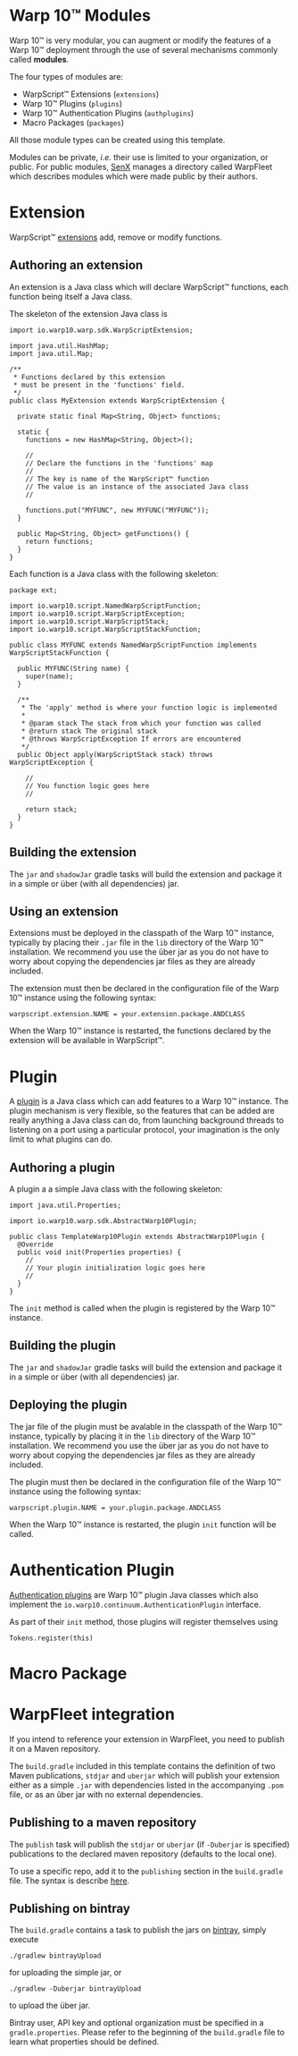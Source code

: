 # Warp 10™ Modules

Warp 10™ is very modular, you can augment or modify the features of a Warp 10™ deployment through the use of several mechanisms commonly called **modules**.

The four types of modules are:

* WarpScript™ Extensions (`extensions`)
* Warp 10™ Plugins (`plugins`)
* Warp 10™ Authentication Plugins (`authplugins`)
* Macro Packages (`packages`)

All those module types can be created using this template.

Modules can be private, *i.e.* their use is limited to your organization, or public. For public modules, [SenX](https://senx.io/) manages a directory called WarpFleet which describes modules which were made public by their authors.

# Extension

WarpScript™ [extensions](https://warp10.io/content/03_Documentation/07_Extending_Warp_10/03_Extensions) add, remove or modify functions.

## Authoring an extension

An extension is a Java class which will declare WarpScript™ functions, each function being itself a Java class.

The skeleton of the extension Java class is

```
import io.warp10.warp.sdk.WarpScriptExtension;

import java.util.HashMap;
import java.util.Map;

/**
 * Functions declared by this extension
 * must be present in the 'functions' field.
 */
public class MyExtension extends WarpScriptExtension {

  private static final Map<String, Object> functions;

  static {
    functions = new HashMap<String, Object>();

    //
    // Declare the functions in the 'functions' map
    //
    // The key is name of the WarpScript™ function
    // The value is an instance of the associated Java class
    //

    functions.put("MYFUNC", new MYFUNC("MYFUNC"));
  }

  public Map<String, Object> getFunctions() {
    return functions;
  }
}
```

Each function is a Java class with the following skeleton:

```
package ext;

import io.warp10.script.NamedWarpScriptFunction;
import io.warp10.script.WarpScriptException;
import io.warp10.script.WarpScriptStack;
import io.warp10.script.WarpScriptStackFunction;

public class MYFUNC extends NamedWarpScriptFunction implements WarpScriptStackFunction {

  public MYFUNC(String name) {
    super(name);
  }

  /**
   * The 'apply' method is where your function logic is implemented
   *
   * @param stack The stack from which your function was called
   * @return stack The original stack
   * @throws WarpScriptException If errors are encountered
   */
  public Object apply(WarpScriptStack stack) throws WarpScriptException {
    
    //
    // You function logic goes here
    //

    return stack;
  }
}
```

## Building the extension

The `jar` and `shadowJar` gradle tasks will build the extension and package it in a simple or über (with all dependencies) jar.

## Using an extension

Extensions must be deployed in the classpath of the Warp 10™ instance, typically by placing their `.jar` file in the `lib` directory of the Warp 10™ installation. We recommend you use the über jar as you do not have to worry about copying the dependencies jar files as they are already included.

The extension must then be declared in the configuration file of the Warp 10™ instance using the following syntax:

```
warpscript.extension.NAME = your.extension.package.ANDCLASS
```

When the Warp 10™ instance is restarted, the functions declared by the extension will be available in WarpScript™.

# Plugin

A [plugin]() is a Java class which can add features to a Warp 10™ instance. The plugin mechanism is very flexible, so the features that can be added are really anything a Java class can do, from launching background threads to listening on a port using a particular protocol, your imagination is the only limit to what plugins can do.

## Authoring a plugin

A plugin a a simple Java class with the following skeleton:

```
import java.util.Properties;

import io.warp10.warp.sdk.AbstractWarp10Plugin;

public class TemplateWarp10Plugin extends AbstractWarp10Plugin {
  @Override
  public void init(Properties properties) {
    //
    // Your plugin initialization logic goes here
    //
  }
}
```

The `init` method is called when the plugin is registered by the Warp 10™ instance.

## Building the plugin

The `jar` and `shadowJar` gradle tasks will build the extension and package it in a simple or über (with all dependencies) jar.

## Deploying the plugin

The jar file of the plugin must be avalable in the classpath of the Warp 10™ instance, typically by placing it in the `lib` directory of the Warp 10™ installation. We recommend you use the über jar as you do not have to worry about copying the dependencies jar files as they are already included.

The plugin must then be declared in the configuration file of the Warp 10™ instance using the following syntax:

```
warpscript.plugin.NAME = your.plugin.package.ANDCLASS
```

When the Warp 10™ instance is restarted, the plugin `init` function will be called.

# Authentication Plugin

[Authentication plugins](https://www.warp10.io/content/03_Documentation/05_Security/06_Auth_plugins#registering-an-authentication-plugin) are Warp 10™ plugin Java classes which also implement the `io.warp10.continuum.AuthenticationPlugin` interface.

As part of their `init` method, those plugins will register themselves using 

```
Tokens.register(this)
```

# Macro Package


# WarpFleet integration

If you intend to reference your extension in WarpFleet, you need to publish it on a Maven repository.

The `build.gradle` included in this template contains the definition of two Maven publications, `stdjar` and `uberjar` which will publish your extension either as a simple `.jar` with dependencies listed in the accompanying `.pom` file, or as an ûber jar with no external dependencies.

## Publishing to a maven repository

The `publish` task will publish the `stdjar` or `uberjar` (if `-Duberjar` is specified) publications to the declared maven repository (defaults to the local one).

To use a specific repo, add it to the `publishing` section in the `build.gradle` file. The syntax is describe [here](https://docs.gradle.org/current/userguide/publishing_maven.html#publishing_maven:repositories).

## Publishing on bintray

The `build.gradle` contains a task to publish the jars on [bintray](), simply execute

```
./gradlew bintrayUpload
```

for uploading the simple jar, or

```
./gradlew -Duberjar bintrayUpload
```

to upload the über jar.

Bintray user, API key and optional organization must be specified in a `gradle.properties`. Please refer to the beginning of the `build.gradle` file to learn what properties should be defined.
